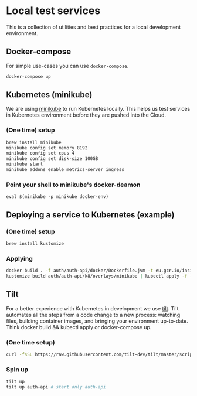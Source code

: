 # Local test services

This is a collection of utilities and best practices for a local development environment.

## Docker-compose

For simple use-cases you can use `docker-compose`.

```sh
docker-compose up
```

## Kubernetes (minikube)

We are using [minikube](https://minikube.sigs.k8s.io/) to run Kubernetes locally.
This helps us test services in Kubernetes environment before they are pushed into the Cloud.

### (One time) setup

```sh
brew install minikube
minikube config set memory 8192
minikube config set cpus 4
minikube config set disk-size 100GB
minikube start
minikube addons enable metrics-server ingress
```

### Point your shell to minikube's docker-deamon

```shell script
eval $(minikube -p minikube docker-env)
```

## Deploying a service to Kubernetes (example)

### (One time) setup

```sh
brew install kustomize
```

### Applying

```sh
docker build . -f auth/auth-api/docker/Dockerfile.jvm -t eu.gcr.io/insight/auth-api
kustomize build auth/auth-api/k8/overlays/minikube | kubectl apply -f -
```

## Tilt

For a better experience with Kubernetes in development we use [tilt](https://github.com/tilt-dev/tilt).
Tilt automates all the steps from a code change to a new process: watching files, building container images, and bringing your environment up-to-date.
Think docker build && kubectl apply or docker-compose up.

### (One time setup)

```sh
curl -fsSL https://raw.githubusercontent.com/tilt-dev/tilt/master/scripts/install.sh | bash
```

### Spin up

```sh
tilt up
tilt up auth-api # start only auth-api
```
